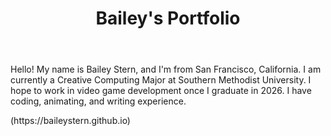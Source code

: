 <!DOCTYPE html>
<head>
  <title>Bailey's Portfolio</title>
</head>
<body>
  <header>
    <h1>Bailey's Portfolio</h1>
  </header>

  <main>
    <p>Hello! My name is Bailey Stern, and I'm from San Francisco, California. I am currently a Creative Computing Major at Southern Methodist University. I hope to work in video game development once I graduate in 2026. I have coding, animating, and writing experience.</p>
  </main>

  <footer>
    <p>(https://baileystern.github.io)</p>
  </footer>
</body>
</html>
